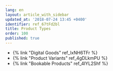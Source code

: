 ```yaml
---
lang: en
layout: article_with_sidebar
updated_at: '2018-07-24 13:45 +0400'
identifier: ref_67tFd2bl
title: Product Types
order: 100
published: true
---
```

*   {% link "Digital Goods" ref_lxNH6TFr %}
*   {% link "Product Variants" ref_4gDLkmPU %}
*   {% link "Bookable Products" ref_4IYL2Shf %}
